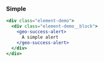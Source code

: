 ### Simple

```jsx live
<div class="element-demo">
  <div class="element-demo__block">
    <geo-success-alert>
      A simple alert
    </geo-success-alert>
  </div>
</div>
```
